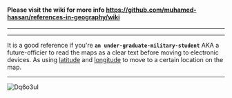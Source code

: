 #### Please visit the wiki for more info https://github.com/muhamed-hassan/references-in-geography/wiki

***
***

It is a good reference if you're **`an under-graduate-military-student`** AKA a future-officier to read the maps as a clear text before moving to electronic devices. As using [latitude](https://en.wikipedia.org/wiki/Latitude) and [longitude](https://en.wikipedia.org/wiki/Longitude) to move to a certain location on the map.

***

![Dq6o3uI](https://github.com/muhamed-hassan/references-in-geography/assets/17825804/a01380a9-85b0-4582-8d2a-c4634e481cf3)
